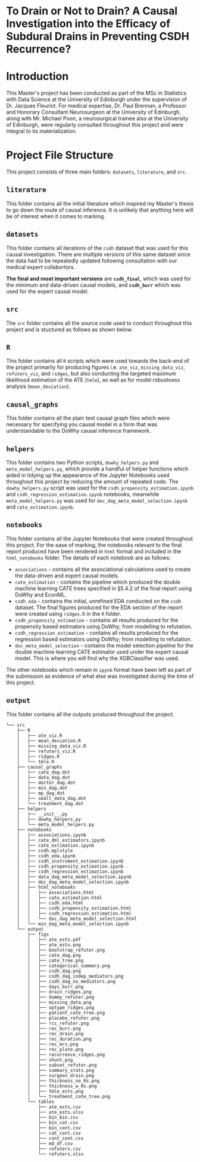 # To Drain or Not to Drain? A Causal Investigation into the Efficacy of Subdural Drains in Preventing CSDH Recurrence?
# Introduction
This Master's project has been conducted as part of the MSc in Statistics with Data Science at the University of Edinburgh under the supervision of Dr. Jacques Fleuriot. For medical expertise, Dr. Paul Brennan, a Professor and Honorary Consultant Neurosurgeon at the University of Edinburgh, along with Mr. Michael Poon, a neurosurgical trainee also at the University of Edinburgh, were regularly consulted throughout this project and were integral to its materialization.

# Project File Structure
This project consists of three main folders: `datasets`, `literature`, and `src`. 

## `literature`
This folder contains all the initial literature which inspired my Master's thesis to go down the route of causal inference. It is unlikely that anything here will be of interest when it comes to marking.
## `datasets`
This folder contains all iterations of the `csdh` dataset that was used for this causal investigation. There are multiple versions of this same dataset since the data had to be repeatedly updated following consultation with our medical expert collabortors. 

**The final and most important versions** are **`csdh_final`**, which was used for the minimum and data-driven causal models, and **`csdh_burr`** which was used for the expert causal model.
## `src`
The `src` folder contains all the source code used to conduct throughout this project and is stuctured as follows as shown below. 

## `R`
This folder contains all `R` scripts which were used towards the back-end of the project primarily for producing figures i.e. `ate_viz`, `missing_data_viz`, `refuters_viz`, and `ridges`, but also conducting the targeted maximum likelihood estimation of the ATE (`tmle`), as well as for model robustness analysis (`mean_deviation`).

## `causal_graphs`
This folder contains all the plain text causal graph files which were necessary for specifying you causal model in a form that was understandable to the DoWhy causal inference framework.

## `helpers`
This folder contains two Python scripts, `dowhy_helpers.py` and `meta_model_helpers.py`, which provide a handful of helper functions which aided in tidying up the appearance of the Jupyter Notebooks used throughout this project by reducing the amount of repeated code. The `dowhy_helpers.py` script was used for the `csdh_propensity_estimation.ipynb` and `csdh_regression_estimation.ipynb` notebooks, meanwhile `meta_model_helpers.py` was used for `doc_dag_meta_model_selection.ipynb` and `cate_estimation.ipynb`.

## `notebooks`
This folder contains all the Jupyter Notebooks that were created throughout this project. For the ease of marking, the notebooks relevant to the final report produced have been rendered in `html` format and included in the `html_notebooks` folder. The details of each notebook are as follows:

- `associations` - contains all the associational calculations used to create the data-driven and expert causal models.
- `cate_estimation` - contains the pipeline which produced the double machine learning CATE trees specified in §5.4.2 of the final report using DoWhy and EconML.
- `csdh_eda` - contains the initial, unrefined EDA conducted on the `csdh` dataset. The final figures produced for the EDA section of the report were created using `ridges.R` in the `R` folder.
- `csdh_propensity_estimation` - contains all results produced for the propensity based estimators using DoWhy; from modelling to refutation.
- `csdh_regression_estimation` - contains all results produced for the regression based estimators using DoWhy; from modelling to refutation.
- `doc_meta_model_selection` - contains the model selection pipeline for the double machine learning CATE estimator used under the expert causal model. This is where you will find why the XGBClassifier was used.

The other notebooks which remain in `ipynb` format have been left as part of the submission as evidence of what else was investigated during the time of this project.

## `output`
This folder contains all the outputs produced throughout the project.

```
└── src
    ├── R
    │   ├── ate_viz.R
    │   ├── mean_deviation.R
    │   ├── missing_data_viz.R
    │   ├── refuters_viz.R
    │   ├── ridges.R
    │   └── tmle.R
    ├── causal_graphs
    │   ├── cate_dag.dot
    │   ├── data_dag.dot
    │   ├── doctor_dag.dot
    │   ├── min_dag.dot
    │   ├── mp_dag.dot
    │   ├── small_data_dag.dot
    │   └── treatment_dag.dot
    ├── helpers
    │   ├── __init__.py
    │   ├── dowhy_helpers.py
    │   └── meta_model_helpers.py
    ├── notebooks
    │   ├── associations.ipynb
    │   ├── cate_dml_estimators.ipynb
    │   ├── cate_estimation.ipynb
    │   ├── csdh.mplstyle
    │   ├── csdh_eda.ipynb
    │   ├── csdh_instrument_estimation.ipynb
    │   ├── csdh_propensity_estimation.ipynb
    │   ├── csdh_regression_estimation.ipynb
    │   ├── data_dag_meta_model_selection.ipynb
    │   ├── doc_dag_meta_model_selection.ipynb
    │   ├── html_notebooks
    │   │   ├── associations.html
    │   │   ├── cate_estimation.html
    │   │   ├── csdh_eda.html
    │   │   ├── csdh_propensity_estimation.html
    │   │   ├── csdh_regression_estimation.html
    │   │   └── doc_dag_meta_model_selection.html
    │   └── min_dag_meta_model_selection.ipynb
    └── output
        ├── figs
        │   ├── ate_ests.pdf
        │   ├── ate_ests.png
        │   ├── bootstrap_refuter.png
        │   ├── cate_dag.png
        │   ├── cate_tree.png
        │   ├── categorical_summary.png
        │   ├── csdh_dag.png
        │   ├── csdh_dag_indep_mediators.png
        │   ├── csdh_dag_no_mediators.png
        │   ├── days_burr.png
        │   ├── drain_ridges.png
        │   ├── dummy_refuter.png
        │   ├── missing_data.png
        │   ├── optype_ridges.png
        │   ├── patient_cate_tree.png
        │   ├── placebo_refuter.png
        │   ├── rcc_refuter.png
        │   ├── rec_burr.png
        │   ├── rec_drain.png
        │   ├── rec_duration.png
        │   ├── rec_mrs.png
        │   ├── rec_plate.png
        │   ├── recurrence_ridges.png
        │   ├── shunt.png
        │   ├── subset_refuter.png
        │   ├── summary_stats.png
        │   ├── surgeon_drain.png
        │   ├── thickness_no_0s.png
        │   ├── thickness_w_0s.png
        │   ├── tmle_ests.png
        │   └── treatment_cate_tree.png
        └── tables
            ├── ate_ests.csv
            ├── ate_ests.xlsx
            ├── bin_bin.csv
            ├── bin_cat.csv
            ├── bin_cont.csv
            ├── cat_cont.csv
            ├── cont_cont.csv
            ├── md_df.csv
            ├── refuters.csv
            └── refuters.xlsx
```